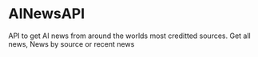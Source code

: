 # AINewsAPI

API to get AI news from around the worlds most creditted sources. Get all news, News by source or recent news
